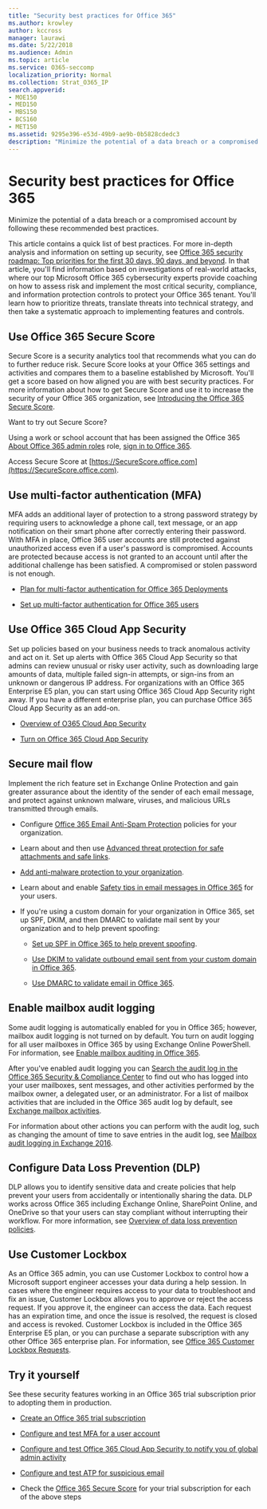 ```yaml
---
title: "Security best practices for Office 365"
ms.author: krowley
author: kccross
manager: laurawi
ms.date: 5/22/2018
ms.audience: Admin
ms.topic: article
ms.service: O365-seccomp
localization_priority: Normal
ms.collection: Strat_O365_IP
search.appverid:
- MOE150
- MED150
- MBS150
- BCS160
- MET150
ms.assetid: 9295e396-e53d-49b9-ae9b-0b5828cdedc3
description: "Minimize the potential of a data breach or a compromised account by following these recommended best practices."
---
```


# Security best practices for Office 365

Minimize the potential of a data breach or a compromised account by following these recommended best practices.
  
This article contains a quick list of best practices. For more in-depth analysis and information on setting up security, see [Office 365 security roadmap: Top priorities for the first 30 days, 90 days, and beyond](security-roadmap.md). In that article, you'll find information based on investigations of real-world attacks, where our top Microsoft Office 365 cybersecurity experts provide coaching on how to assess risk and implement the most critical security, compliance, and information protection controls to protect your Office 365 tenant. You'll learn how to prioritize threats, translate threats into technical strategy, and then take a systematic approach to implementing features and controls.
  
## Use Office 365 Secure Score

Secure Score is a security analytics tool that recommends what you can do to further reduce risk. Secure Score looks at your Office 365 settings and activities and compares them to a baseline established by Microsoft. You'll get a score based on how aligned you are with best security practices. For more information about how to get Secure Score and use it to increase the security of your Office 365 organization, see [Introducing the Office 365 Secure Score](office-365-secure-score.md).
  
Want to try out Secure Score?
  
Using a work or school account that has been assigned the Office 365 [About Office 365 admin roles](https://support.office.com/article/da585eea-f576-4f55-a1e0-87090b6aaa9d) role, [sign in to Office 365](https://www.office.com/signin).
  
Access Secure Score at [https://SecureScore.office.com](https://SecureScore.office.com).
  
## Use multi-factor authentication (MFA)

MFA adds an additional layer of protection to a strong password strategy by requiring users to acknowledge a phone call, text message, or an app notification on their smart phone after correctly entering their password. With MFA in place, Office 365 user accounts are still protected against unauthorized access even if a user's password is compromised. Accounts are protected because access is not granted to an account until after the additional challenge has been satisfied. A compromised or stolen password is not enough.
  
- [Plan for multi-factor authentication for Office 365 Deployments](https://support.office.com/article/043807b2-21db-4d5c-b430-c8a6dee0e6ba)
    
- [Set up multi-factor authentication for Office 365 users](https://support.office.com/article/8f0454b2-f51a-4d9c-bcde-2c48e41621c6)
    
## Use Office 365 Cloud App Security

Set up policies based on your business needs to track anomalous activity and act on it. Set up alerts with Office 365 Cloud App Security so that admins can review unusual or risky user activity, such as downloading large amounts of data, multiple failed sign-in attempts, or sign-ins from an unknown or dangerous IP address. For organizations with an Office 365 Enterprise E5 plan, you can start using Office 365 Cloud App Security right away. If you have a different enterprise plan, you can purchase Office 365 Cloud App Security as an add-on.
  
- [Overview of O365 Cloud App Security](office-365-cas-overview.md)
    
- [Turn on Office 365 Cloud App Security](turn-on-office-365-cas.md)
    
## Secure mail flow

Implement the rich feature set in Exchange Online Protection and gain greater assurance about the identity of the sender of each email message, and protect against unknown malware, viruses, and malicious URLs transmitted through emails.
  
- Configure [Office 365 Email Anti-Spam Protection](anti-spam-protection.md) policies for your organization. 
    
- Learn about and then use [Advanced threat protection for safe attachments and safe links](https://technet.microsoft.com/library/mt148491.aspx).
    
- [Add anti-malware protection to your organization](https://technet.microsoft.com/en-us/library/jj200669%28v=exchg.150%29.aspx).
    
- Learn about and enable [Safety tips in email messages in Office 365](safety-tips-in-office-365.md) for your users. 
    
- If you're using a custom domain for your organization in Office 365, set up SPF, DKIM, and then DMARC to validate mail sent by your organization and to help prevent spoofing:
    
  - [Set up SPF in Office 365 to help prevent spoofing](https://docs.microsoft.com/office365/SecurityCompliance/set-up-spf-in-office-365-to-help-prevent-spoofing).
    
  - [Use DKIM to validate outbound email sent from your custom domain in Office 365](https://docs.microsoft.com/office365/SecurityCompliance/set-up-spf-in-office-365-to-help-prevent-spoofing).
    
  - [Use DMARC to validate email in Office 365](https://technet.microsoft.com/library/mt734386%28v=exchg.150%29.aspx).
    
## Enable mailbox audit logging

Some audit logging is automatically enabled for you in Office 365; however, mailbox audit logging is not turned on by default. You turn on audit logging for all user mailboxes in Office 365 by using Exchange Online PowerShell. For information, see [Enable mailbox auditing in Office 365](https://go.microsoft.com/fwlink/p/?LinkID=626109).
  
After you've enabled audit logging you can [Search the audit log in the Office 365 Security &amp; Compliance Center](search-the-audit-log-in-security-and-compliance.md) to find out who has logged into your user mailboxes, sent messages, and other activities performed by the mailbox owner, a delegated user, or an administrator. For a list of mailbox activities that are included in the Office 365 audit log by default, see [Exchange mailbox activities](search-the-audit-log-in-security-and-compliance.md#exchange-mailbox-activities).
  
For information about other actions you can perform with the audit log, such as changing the amount of time to save entries in the audit log, see [Mailbox audit logging in Exchange 2016](https://technet.microsoft.com/en-us/library/ff459237%28v=exchg.160%29.aspx).
  
## Configure Data Loss Prevention (DLP)

DLP allows you to identify sensitive data and create policies that help prevent your users from accidentally or intentionally sharing the data. DLP works across Office 365 including Exchange Online, SharePoint Online, and OneDrive so that your users can stay compliant without interrupting their workflow. For more information, see [Overview of data loss prevention policies](data-loss-prevention-policies.md).
  
## Use Customer Lockbox

As an Office 365 admin, you can use Customer Lockbox to control how a Microsoft support engineer accesses your data during a help session. In cases where the engineer requires access to your data to troubleshoot and fix an issue, Customer Lockbox allows you to approve or reject the access request. If you approve it, the engineer can access the data. Each request has an expiration time, and once the issue is resolved, the request is closed and access is revoked. Customer Lockbox is included in the Office 365 Enterprise E5 plan, or you can purchase a separate subscription with any other Office 365 enterprise plan. For information, see [Office 365 Customer Lockbox Requests](https://support.office.com/article/36f9cdd1-e64c-421b-a7e4-4a54d16440a2).
  
## Try it yourself
<a name="SecureScore"> </a>

See these security features working in an Office 365 trial subscription prior to adopting them in production.
  
- [Create an Office 365 trial subscription](https://technet.microsoft.com/library/mt736406.aspx)
    
- [Configure and test MFA for a user account](https://technet.microsoft.com/library/mt492459.aspx)
    
- [Configure and test Office 365 Cloud App Security to notify you of global admin activity](https://technet.microsoft.com/library/mt757250.aspx)
    
- [Configure and test ATP for suspicious email](https://technet.microsoft.com/library/mt490479.aspx)
    
- Check the [Office 365 Secure Score](https://securescore.office.com/) for your trial subscription for each of the above steps 
    

